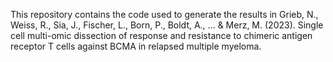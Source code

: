 This repository contains the code used to generate the results in Grieb, N., Weiss, R., Sia, J., Fischer, L., Born, P., Boldt, A., ... & Merz, M. (2023). Single cell multi-omic dissection of response and resistance to chimeric antigen receptor T cells against BCMA in relapsed multiple myeloma. 
